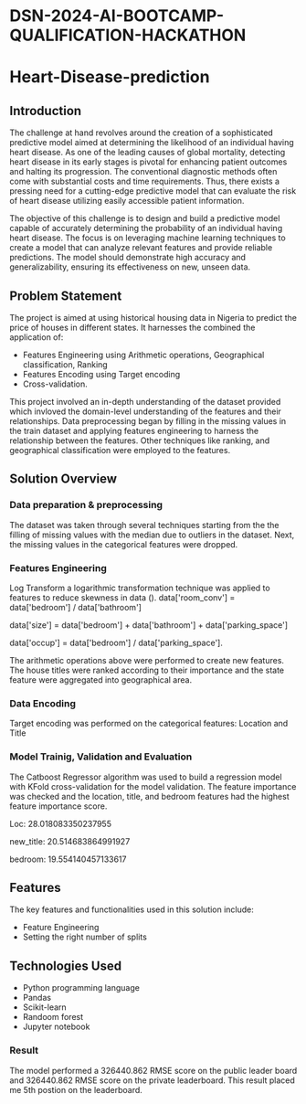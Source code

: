 # DSN-2024-AI-BOOTCAMP-QUALIFICATION-HACKATHON
# Heart-Disease-prediction
## Introduction
The challenge at hand revolves around the creation of a sophisticated predictive model aimed at determining the likelihood of an individual having heart disease. As one of the leading causes of global mortality, detecting heart disease in its early stages is pivotal for enhancing patient outcomes and halting its progression. The conventional diagnostic methods often come with substantial costs and time requirements. Thus, there exists a pressing need for a cutting-edge predictive model that can evaluate the risk of heart disease utilizing easily accessible patient information.

The objective of this challenge is to design and build a predictive model capable of accurately determining the probability of an individual having heart disease. The focus is on leveraging machine learning techniques to create a model that can analyze relevant features and provide reliable predictions. The model should demonstrate high accuracy and generalizability, ensuring its effectiveness on new, unseen data.

## Problem Statement
The project is aimed at using historical housing data in Nigeria to predict the price of houses in different states. It harnesses the combined the application of: 
+ Features Engineering using Arithmetic operations,  Geographical classification, Ranking
+ Features Encoding using Target encoding
+ Cross-validation.

This project involved an in-depth understanding of the dataset provided which invloved the domain-level understanding of the features and their relationships. Data preprocessing began by filling in the missing values in the train dataset and  applying features engineering to harness the relationship between the features. Other techniques like ranking, and geographical classification were employed to the features. 
## Solution Overview
### Data preparation & preprocessing
The dataset was taken through several techniques starting from the the filling of missing values with the median due to outliers in the dataset. Next, the missing values in the categorical features were dropped.

### Features Engineering
Log Transform a logarithmic transformation technique was applied to features to reduce skewness in data ().
data['room_conv'] = data['bedroom'] / data['bathroom']

data['size'] = data['bedroom'] + data['bathroom'] + data['parking_space']
    
data['occup'] = data['bedroom'] / data['parking_space']. 

The arithmetic operations above were performed to create new features. The house titles were ranked according to their importance and the state feature were aggregated into geographical area.
### Data Encoding
Target encoding was performed on the categorical features: Location and Title

### Model Trainig, Validation and Evaluation
The Catboost Regressor algorithm was used to build a regression model with KFold cross-validation for the model validation. The feature importance was checked and the location, title, and bedroom features had the highest feature importance score.

Loc:  28.018083350237955

new_title: 20.514683864991927

bedroom: 19.554140457133617

## Features
The key features and functionalities used in this solution include:
+ Feature Engineering 
+ Setting the right number of splits

## Technologies Used
+ Python programming language
+ Pandas
+ Scikit-learn
+ Randoom forest
+ Jupyter notebook

### Result
The model performed a 326440.862 RMSE score on the public leader board and 326440.862 RMSE score on the private leaderboard. This result placed me 5th postion on the leaderboard.

